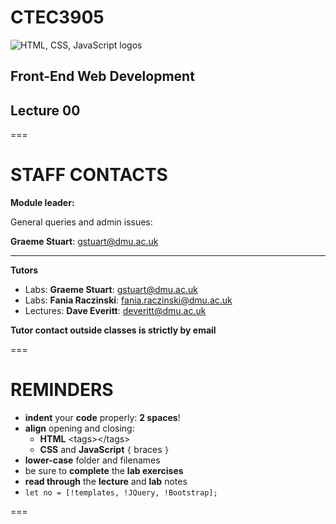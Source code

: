 # CTEC3905
<!-- .slide: class="centered" -->

![HTML, CSS, JavaScript logos](html-css-js-500.png)<!-- .element: class="imgBackground" -->

## **Front-End Web Development**

## Lecture 00

===

# STAFF CONTACTS
<!-- .slide: class="crammed smalltext" -->

**Module leader:**

General queries and admin issues:

**Graeme Stuart**: gstuart@dmu.ac.uk

<hr>

**Tutors**

- Labs: **Graeme Stuart**: gstuart@dmu.ac.uk
- Labs: **Fania Raczinski**: fania.raczinski@dmu.ac.uk
- Lectures: **Dave Everitt**: deveritt@dmu.ac.uk

**Tutor contact outside classes is strictly by email**

===

# REMINDERS
<!-- .slide: class="smalltext" -->

- **indent** your **code** properly: **2 spaces**!
- **align** opening and closing:
  - **HTML** &lt;tags&gt;&lt;/tags&gt;
  - **CSS** and **JavaScript** `{` braces `}`
- **lower-case** folder and filenames
- be sure to **complete** the **lab exercises**
- **read through** the **lecture** and **lab** notes
- `let no = [!templates, !JQuery, !Bootstrap];`

===

<!-- MAIN CONTENT -->

